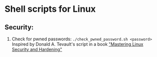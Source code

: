 # Shell scripts for Linux

## Security:
1. Check for pwned passwords: `./check_pwned_password.sh <password>`   
  Inspired by Donald A. Tevault's script in a book ["Mastering Linux Security and Hardening"](https://www.packtpub.com/product/mastering-linux-security-and-hardening-third-edition/9781837630516)
